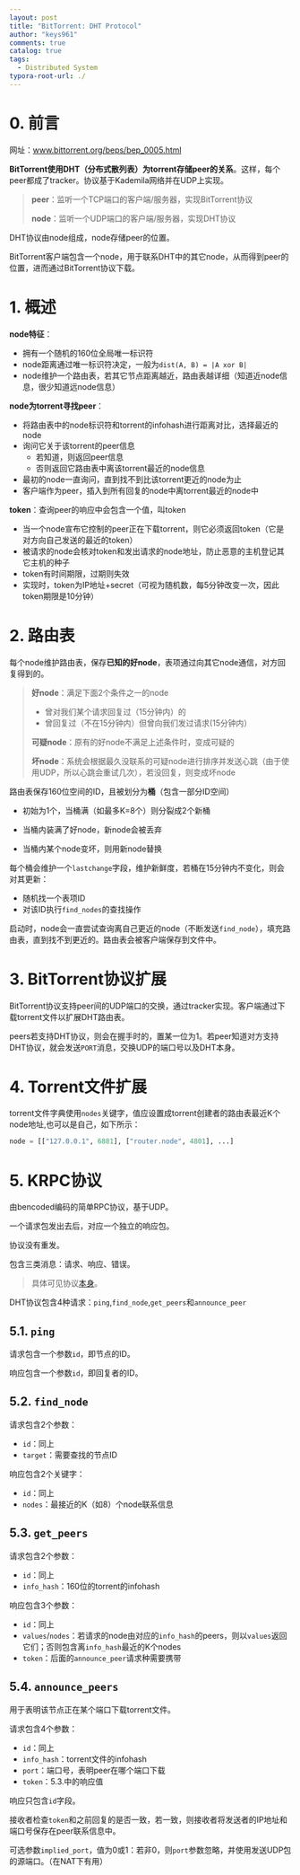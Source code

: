 ```yaml
---
layout: post
title: "BitTorrent: DHT Protocol"
author: "keys961"
comments: true
catalog: true
tags:
  - Distributed System
typora-root-url: ./
---
```


# 0. 前言

网址：www.bittorrent.org/beps/bep_0005.html

**BitTorrent使用DHT（分布式散列表）为torrent存储peer的关系**。这样，每个peer都成了tracker。协议基于Kademila网络并在UDP上实现。

> **peer**：监听一个TCP端口的客户端/服务器，实现BitTorrent协议
>
> **node**：监听一个UDP端口的客户端/服务器，实现DHT协议

DHT协议由node组成，node存储peer的位置。

BitTorrent客户端包含一个node，用于联系DHT中的其它node，从而得到peer的位置，进而通过BitTorrent协议下载。

# 1. 概述

**node特征**：

- 拥有一个随机的160位全局唯一标识符
- node距离通过唯一标识符决定，一般为`dist(A, B) = |A xor B|`
- node维护一个路由表，若其它节点距离越近，路由表越详细（知道近node信息，很少知道远node信息）

**node为torrent寻找peer**：

- 将路由表中的node标识符和torrent的infohash进行距离对比，选择最近的node 
- 询问它关于该torrent的peer信息
  - 若知道，则返回peer信息
  - 否则返回它路由表中离该torrent最近的node信息
- 最初的node一直询问，直到找不到比该torrent更近的node为止
- 客户端作为peer，插入到所有回复的node中离torrent最近的node中

**token**：查询peer的响应中会包含一个值，叫token

- 当一个node宣布它控制的peer正在下载torrent，则它必须返回token（它是对方向自己发送的最近的token）
- 被请求的node会核对token和发出请求的node地址，防止恶意的主机登记其它主机的种子
- token有时间期限，过期则失效
- 实现时，token为IP地址+secret（可视为随机数，每5分钟改变一次，因此token期限是10分钟）

# 2. 路由表

每个node维护路由表，保存**已知的好node**，表项通过向其它node通信，对方回复得到的。

> **好node**：满足下面2个条件之一的node
>
> - 曾对我们某个请求回复过（15分钟内）的
> - 曾回复过（不在15分钟内）但曾向我们发过请求(15分钟内）
>
> **可疑node**：原有的好node不满足上述条件时，变成可疑的
>
> **坏node**：系统会根据最久没联系的可疑node进行排序并发送心跳（由于使用UDP，所以心跳会重试几次），若没回复，则变成坏node

路由表保存160位空间的ID，且被划分为**桶**（包含一部分ID空间）

- 初始为1个，当桶满（如最多K=8个）则分裂成2个新桶

- 当桶内装满了好node，新node会被丢弃
- 当桶内某个node变坏，则用新node替换

每个桶会维护一个`lastchange`字段，维护新鲜度，若桶在15分钟内不变化，则会对其更新：

- 随机找一个表项ID
- 对该ID执行`find_nodes`的查找操作

启动时，node会一直尝试查询离自己更近的node（不断发送`find_node`），填充路由表，直到找不到更近的。路由表会被客户端保存到文件中。

# 3. BitTorrent协议扩展

BitTorrent协议支持peer间的UDP端口的交换，通过tracker实现。客户端通过下载torrent文件以扩展DHT路由表。

peers若支持DHT协议，则会在握手时的，置某一位为1。若peer知道对方支持DHT协议，就会发送`PORT`消息，交换UDP的端口号以及DHT本身。

# 4. Torrent文件扩展

torrent文件字典使用`nodes`关键字，值应设置成torrent创建者的路由表最近K个node地址,也可以是自己，如下所示：

```python
node = [["127.0.0.1", 6881], ["router.node", 4801], ...]
```

# 5. KRPC协议

由bencoded编码的简单RPC协议，基于UDP。

一个请求包发出去后，对应一个独立的响应包。

协议没有重发。

包含三类消息：请求、响应、错误。

> 具体可见协议[本身](http://www.bittorrent.org/beps/bep_0005.html)。

DHT协议包含4种请求：`ping`,`find_node`,`get_peers`和`announce_peer`

## 5.1. `ping`

请求包含一个参数`id`，即节点的ID。

响应包含一个参数`id`，即回复者的ID。

## 5.2. `find_node`

请求包含2个参数：

- `id`：同上
- `target`：需要查找的节点ID

响应包含2个关键字：

- `id`：同上
- `nodes`：最接近的K（如8）个node联系信息

## 5.3. `get_peers`

请求包含2个参数：

- `id`：同上
- `info_hash`：160位的torrent的infohash

响应包含3个参数：

- `id`：同上
- `values`/`nodes`：若请求的node由对应的`info_hash`的peers，则以`values`返回它们；否则包含离`info_hash`最近的K个nodes
- `token`：后面的`announce_peer`请求种需要携带

## 5.4. `announce_peers`

用于表明该节点正在某个端口下载torrent文件。

请求包含4个参数：

- `id`：同上
- `info_hash`：torrent文件的infohash
- `port`：端口号，表明peer在哪个端口下载
- `token`：5.3.中的响应值

响应只包含`id`字段。

接收者检查`token`和之前回复的是否一致，若一致，则接收者将发送者的IP地址和端口号保存在peer联系信息中。

可选参数`implied_port`，值为0或1：若非0，则`port`参数忽略，并使用发送UDP包的源端口。（在NAT下有用）